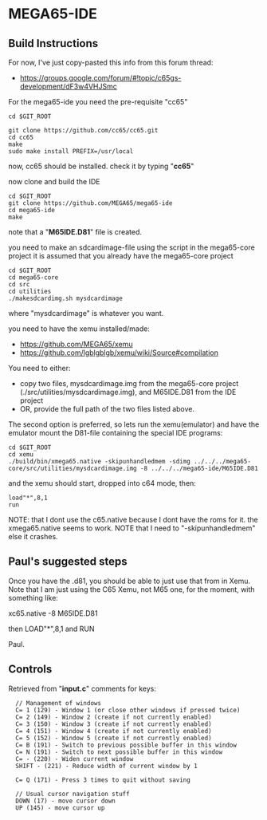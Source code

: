 # MEGA65-IDE

## Build Instructions

For now, I've just copy-pasted this info from this forum thread:

* https://groups.google.com/forum/#!topic/c65gs-development/dF3w4VHJSmc

For the mega65-ide you need the pre-requisite "cc65"
```
cd $GIT_ROOT

git clone https://github.com/cc65/cc65.git
cd cc65
make
sudo make install PREFIX=/usr/local
```

now, cc65 should be installed. check it by typing "**cc65**"

now clone and build the IDE

```
cd $GIT_ROOT
git clone https://github.com/MEGA65/mega65-ide
cd mega65-ide
make
```
note that a "**M65IDE.D81**" file is created.

you need to make an sdcardimage-file using the script in the mega65-core project
it is assumed that you already have the mega65-core project

```
cd $GIT_ROOT
cd mega65-core
cd src
cd utilities
./makesdcardimg.sh mysdcardimage
```
where "mysdcardimage" is whatever you want.

you need to have the xemu installed/made:

* https://github.com/MEGA65/xemu
* https://github.com/lgblgblgb/xemu/wiki/Source#compilation

You need to either:
* copy two files, mysdcardimage.img from the mega65-core project (./src/utilities/mysdcardimage.img), and M65IDE.D81 from the IDE project
* OR, provide the full path of the two files listed above.

The second option is preferred, so lets run the xemu(emulator) and have the emulator mount the D81-file containing the special IDE programs:
```
cd $GIT_ROOT
cd xemu
./build/bin/xmega65.native -skipunhandledmem -sdimg ../../../mega65-core/src/utilities/mysdcardimage.img -8 ../../../mega65-ide/M65IDE.D81
```

and the xemu should start, dropped into c64 mode, then:

```
load"*",8,1
run
```

NOTE: that I dont use the c65.native because I dont have the roms for it. the xmega65.native seems to work.
NOTE that I need to "-skipunhandledmem" else it crashes.

## Paul's suggested steps

Once you have the .d81, you should be able to just use that from in Xemu.  Note that I am just using the C65 Xemu, not M65 one, for the moment, with something like:

xc65.native -8 M65IDE.D81

then LOAD"*",8,1 and RUN

Paul.

## Controls

Retrieved from "**input.c**" comments for keys:

```
  // Management of windows
  C= 1 (129) - Window 1 (or close other windows if pressed twice)
  C= 2 (149) - Window 2 (create if not currently enabled)
  C= 3 (150) - Window 3 (create if not currently enabled)
  C= 4 (151) - Window 4 (create if not currently enabled)
  C= 5 (152) - Window 5 (create if not currently enabled)
  C= B (191) - Switch to previous possible buffer in this window
  C= N (191) - Switch to next possible buffer in this window
  C= - (220) - Widen current window
  SHIFT - (221) - Reduce width of current window by 1

  C= Q (171) - Press 3 times to quit without saving

  // Usual cursor navigation stuff
  DOWN (17) - move cursor down
  UP (145) - move cursor up
```
